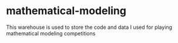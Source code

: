 # mathematical-modeling
This warehouse is used to store the code and data I used for playing mathematical modeling competitions
